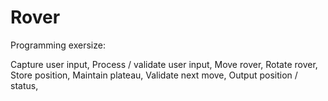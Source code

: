 # Rover

Programming exersize:

Capture user input,
Process / validate user input,
Move rover,
Rotate rover,
Store position,
Maintain plateau,
Validate next move,
Output position / status,
